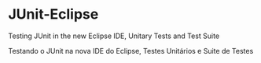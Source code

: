 # JUnit-Eclipse

Testing JUnit in the new Eclipse IDE, Unitary Tests and Test Suite

Testando o JUnit na nova IDE do Eclipse, Testes Unitários e Suite de Testes
